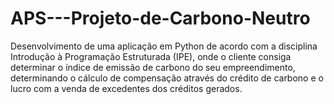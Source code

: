 # APS---Projeto-de-Carbono-Neutro
Desenvolvimento de uma aplicação em Python de acordo com a disciplina Introdução à Programação Estruturada (IPE), onde o cliente consiga determinar o índice de emissão de carbono do seu empreendimento, determinando o cálculo de compensação através do crédito de carbono e o lucro com a venda de excedentes dos créditos gerados.
